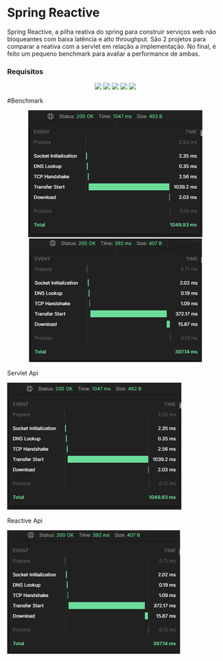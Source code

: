 # Spring Reactive

Spring Reactive, a pilha reativa do spring para construir serviços web não bloqueantes com baixa latência e alto throughput.
São 2 projetos para comparar a reativa com a servlet em relação a implementação. 
No final, é feito um pequeno benchmark para avaliar a performance de ambas.

### Requisitos

<p align="center">
	<img loading="lazy" src="https://img.shields.io/badge/Java-17-blue?logo=openjdk"/>
	<img loading="lazy" src="https://img.shields.io/badge/Spring-3.4.3-blue?logo=spring"/>
	<img loading="lazy" src="https://img.shields.io/badge/Git-2.43.0-blue?logo=git"/>
	<img loading="lazy" src="https://img.shields.io/badge/Maven-3.9.3-blue?logo=apachemaven"/>
	<img loading="lazy" src="https://img.shields.io/badge/MySQL-9.3-blue?logo=mysql"/>
</p>

#Benchmark 

<p align="center">
	<img loading="lazy" src="images/servlet-api.png"/>
	<img loading="lazy" src="images/reactive-api.png"/>
</p>

Servlet Api

![Servlet Api](images/servlet-api.png)

Reactive Api

![Reactive Api](images/reactive-api.png)